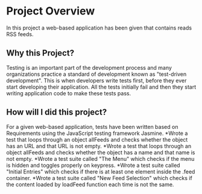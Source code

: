 # Project Overview

In this project a web-based application has been given that contains reads RSS feeds.
## Why this Project?

Testing is an important part of the development process and many organizations practice a standard of development known as "test-driven development". This is when developers write tests first, before they ever start developing their application. All the tests initially fail and then they start writing application code to make these tests pass.

## How will I did this project?

For a given web-based application, tests have been written based on Requirements using the JavaScript testing framework Jasmine.
*Wrote a test that loops through an object allFeeds and checks whether the object has an URL and that URL is not empty.
*Wrote a test that loops through an object allFeeds and checks whether the object has a name and that name is not empty.
*Wrote a test suite called "The Menu" which checks if the menu is hidden and toggles properly on keypress.
*Wrote a test suite called "Initial Entries" which checks if there is at least one element inside the .feed container.
*Wrote a test suite called "New Feed Selection" which checks if the content loaded by loadFeed function each time is not the same.